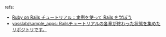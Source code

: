 refs:
- [Ruby on Rails チュートリアル：実例を使って Rails を学ぼう](https://railstutorial.jp/chapters/basic_login?version=5.1)
- [yasslab/sample_apps: Railsチュートリアルの各章が終わった状態を集めたリポジトリです。](https://github.com/yasslab/sample_apps)
